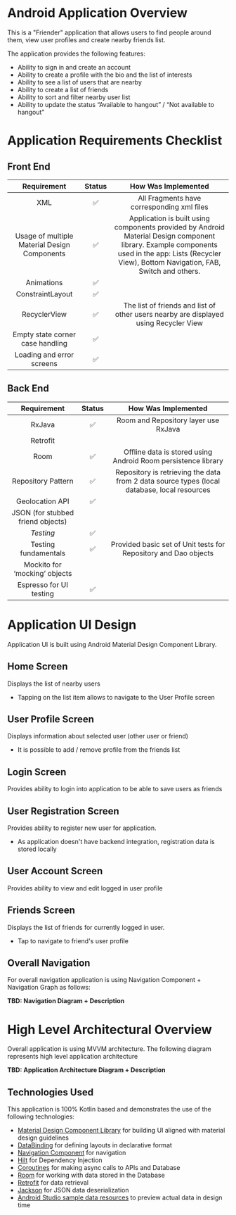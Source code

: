 # Android Application Overview

This is a "Friender" application that allows users to find people around them, view user profiles and create nearby friends list.

The application provides the following features:
* Ability to sign in and create an account
* Ability to create a profile with the bio and the list of interests
* Ability to see a list of users that are nearby 
* Ability to create a list of friends
* Ability to sort and filter nearby user list
* Ability to update the status “Available to hangout” / “Not available to hangout”

# Application Requirements Checklist

## Front End

| Requirement | Status | How Was Implemented |
|:-----------:|:------:|:-------------------:|
| XML | ✅ | All Fragments have corresponding xml files |
| Usage of multiple Material Design Components | ✅ | Application is built using components provided by Android Material Design component library. Example components used in the app: Lists (Recycler View), Bottom Navigation, FAB, Switch and others. |
| Animations | ✅  | |
| ConstraintLayout | ✅ | |
| RecyclerView | ✅ | The list of friends and list of other users nearby are displayed using Recycler View  |
| Empty state corner case handling | ✅ | |
| Loading and error screens | ✅  | |

## Back End

| Requirement | Status | How Was Implemented |
|:-----------:|:------:|:-------------------:|
| RxJava | ✅ | Room and Repository layer use RxJava |
| Retrofit |  | |
| Room | ✅ | Offline data is stored using Android Room persistence library |
| Repository Pattern | ✅ | Repository is retrieving the data from 2 data source types (local database, local resources |
| Geolocation API | ✅  | |
| JSON (for stubbed friend objects) |  | |
| *Testing* | ✅  | |
| Testing fundamentals | ✅ | Provided basic set of Unit tests for Repository and Dao objects |
| Mockito for ‘mocking’ objects |  | |
| Espresso for UI testing | ✅  | |

# Application UI Design

Application UI is built using Android Material Design Component Library.

## Home Screen

Displays the list of nearby users 

* Tapping on the list item allows to navigate to the User Profile screen 

## User Profile Screen

Displays information about selected user (other user or friend)

* It is possible to add / remove profile from the friends list

## Login Screen

Provides ability to login into application to be able to save users as friends

## User Registration Screen

Provides ability to register new user for application. 

* As application doesn't have backend integration, registration data is stored locally

## User Account Screen

Provides ability to view and edit logged in user profile

## Friends Screen

Displays the list of friends for currently logged in user.

* Tap to navigate to friend's user profile 

## Overall Navigation

For overall navigation application is using Navigation Component + Navigation Graph as follows:

**TBD: Navigation Diagram + Description**

# High Level Architectural Overview

Overall application is using MVVM architecture. The following diagram represents high level application architecture

**TBD: Application Architecture Diagram + Description**

## Technologies Used

This application is 100% Kotlin based and demonstrates the use of the following technologies:
* [Material Design Component Library](https://material.io/develop/android) for building UI aligned with material design guidelines
* [DataBinding](https://developer.android.com/topic/libraries/data-binding) for defining layouts in declarative format
* [Navigation Component](https://developer.android.com/guide/navigation/navigation-getting-started) for navigation
* [Hilt](https://developer.android.com/training/dependency-injection/hilt-android) for Dependency Injection
* [Coroutines](https://developer.android.com/kotlin/coroutines) for making async calls to APIs and Database
* [Room](https://developer.android.com/training/data-storage/room) for working with data stored in the Database
* [Retrofit](https://square.github.io/retrofit/) for data retrieval
* [Jackson](https://github.com/FasterXML/jackson) for JSON data deserialization
* [Android Studio sample data resources](https://developer.android.com/studio/write/tool-attributes#toolssample_resources) to preview actual data in design time
